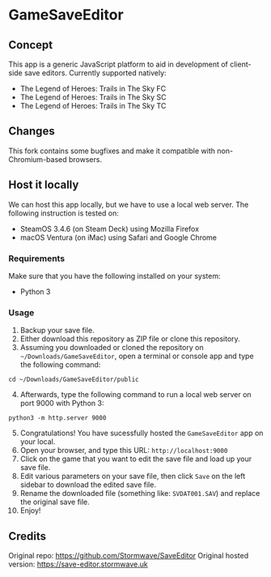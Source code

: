 # GameSaveEditor

## Concept

This app is a generic JavaScript platform to aid in development of client-side save editors. Currently supported natively:
- The Legend of Heroes: Trails in The Sky FC
- The Legend of Heroes: Trails in The Sky SC
- The Legend of Heroes: Trails in The Sky TC

## Changes

This fork contains some bugfixes and make it compatible with non-Chromium-based browsers.

## Host it locally

We can host this app locally, but we have to use a local web server.
The following instruction is tested on:
- SteamOS 3.4.6 (on Steam Deck) using Mozilla Firefox
- macOS Ventura (on iMac) using Safari and Google Chrome

### Requirements

Make sure that you have the following installed on your system:

- Python 3

### Usage

1. Backup your save file.
2. Either download this repository as ZIP file or clone this repository.
3. Assuming you downloaded or cloned the repository on `~/Downloads/GameSaveEditor`, open a terminal or console app and type the following command:
```
cd ~/Downloads/GameSaveEditor/public
```
4. Afterwards, type the following command to run a local web server on port 9000 with Python 3:
```
python3 -m http.server 9000
```
5. Congratulations! You have sucessfully hosted the `GameSaveEditor` app on your local.
6. Open your browser, and type this URL: `http://localhost:9000`
7. Click on the game that you want to edit the save file and load up your save file.
8. Edit various parameters on your save file, then click `Save` on the left sidebar to download the edited save file.
9. Rename the downloaded file (something like: `SVDAT001.SAV`) and replace the original save file.
10. Enjoy! 

## Credits

Original repo: https://github.com/Stormwave/SaveEditor
Original hosted version: https://save-editor.stormwave.uk